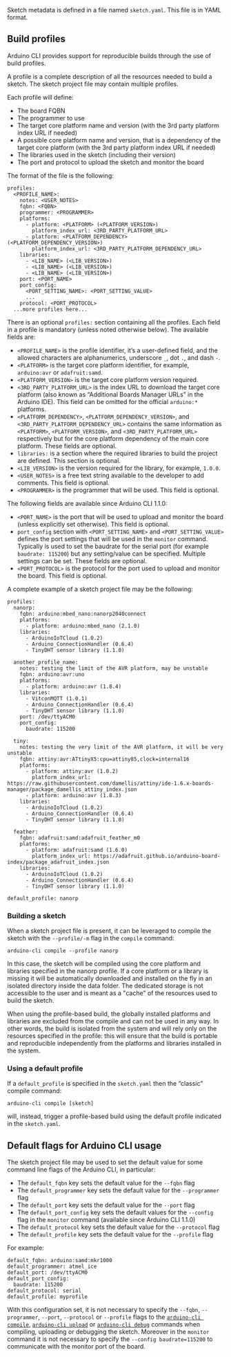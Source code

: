 Sketch metadata is defined in a file named `sketch.yaml`. This file is in YAML format.

## Build profiles

Arduino CLI provides support for reproducible builds through the use of build profiles.

A profile is a complete description of all the resources needed to build a sketch. The sketch project file may contain
multiple profiles.

Each profile will define:

- The board FQBN
- The programmer to use
- The target core platform name and version (with the 3rd party platform index URL if needed)
- A possible core platform name and version, that is a dependency of the target core platform (with the 3rd party
  platform index URL if needed)
- The libraries used in the sketch (including their version)
- The port and protocol to upload the sketch and monitor the board

The format of the file is the following:

```
profiles:
  <PROFILE_NAME>:
    notes: <USER_NOTES>
    fqbn: <FQBN>
    programmer: <PROGRAMMER>
    platforms:
      - platform: <PLATFORM> (<PLATFORM_VERSION>)
        platform_index_url: <3RD_PARTY_PLATFORM_URL>
      - platform: <PLATFORM_DEPENDENCY> (<PLATFORM_DEPENDENCY_VERSION>)
        platform_index_url: <3RD_PARTY_PLATFORM_DEPENDENCY_URL>
    libraries:
      - <LIB_NAME> (<LIB_VERSION>)
      - <LIB_NAME> (<LIB_VERSION>)
      - <LIB_NAME> (<LIB_VERSION>)
    port: <PORT_NAME>
    port_config:
      <PORT_SETTING_NAME>: <PORT_SETTING_VALUE>
      ...
    protocol: <PORT_PROTOCOL>
  ...more profiles here...
```

There is an optional `profiles:` section containing all the profiles. Each field in a profile is mandatory (unless noted
otherwise below). The available fields are:

- `<PROFILE_NAME>` is the profile identifier, it’s a user-defined field, and the allowed characters are alphanumerics,
  underscore `_`, dot `.`, and dash `-`.
- `<PLATFORM>` is the target core platform identifier, for example, `arduino:avr` or `adafruit:samd`.
- `<PLATFORM_VERSION>` is the target core platform version required.
- `<3RD_PARTY_PLATFORM_URL>` is the index URL to download the target core platform (also known as “Additional Boards
  Manager URLs” in the Arduino IDE). This field can be omitted for the official `arduino:*` platforms.
- `<PLATFORM_DEPENDENCY>`, `<PLATFORM_DEPENDENCY_VERSION>`, and `<3RD_PARTY_PLATFORM_DEPENDENCY_URL>` contains the same
  information as `<PLATFORM>`, `<PLATFORM_VERSION>`, and `<3RD_PARTY_PLATFORM_URL>` respectively but for the core
  platform dependency of the main core platform. These fields are optional.
- `libraries:` is a section where the required libraries to build the project are defined. This section is optional.
- `<LIB_VERSION>` is the version required for the library, for example, `1.0.0`.
- `<USER_NOTES>` is a free text string available to the developer to add comments. This field is optional.
- `<PROGRAMMER>` is the programmer that will be used. This field is optional.

The following fields are available since Arduino CLI 1.1.0:

- `<PORT_NAME>` is the port that will be used to upload and monitor the board (unless explicitly set otherwise). This
  field is optional.
- `port_config` section with `<PORT_SETTING_NAME>` and `<PORT_SETTING_VALUE>` defines the port settings that will be
  used in the `monitor` command. Typically is used to set the baudrate for the serial port (for example
  `baudrate: 115200`) but any setting/value can be specified. Multiple settings can be set. These fields are optional.
- `<PORT_PROTOCOL>` is the protocol for the port used to upload and monitor the board. This field is optional.

A complete example of a sketch project file may be the following:

```
profiles:
  nanorp:
    fqbn: arduino:mbed_nano:nanorp2040connect
    platforms:
      - platform: arduino:mbed_nano (2.1.0)
    libraries:
      - ArduinoIoTCloud (1.0.2)
      - Arduino_ConnectionHandler (0.6.4)
      - TinyDHT sensor library (1.1.0)

  another_profile_name:
    notes: testing the limit of the AVR platform, may be unstable
    fqbn: arduino:avr:uno
    platforms:
      - platform: arduino:avr (1.8.4)
    libraries:
      - VitconMQTT (1.0.1)
      - Arduino_ConnectionHandler (0.6.4)
      - TinyDHT sensor library (1.1.0)
    port: /dev/ttyACM0
    port_config:
      baudrate: 115200

  tiny:
    notes: testing the very limit of the AVR platform, it will be very unstable
    fqbn: attiny:avr:ATtinyX5:cpu=attiny85,clock=internal16
    platforms:
      - platform: attiny:avr (1.0.2)
        platform_index_url: https://raw.githubusercontent.com/damellis/attiny/ide-1.6.x-boards-manager/package_damellis_attiny_index.json
      - platform: arduino:avr (1.8.3)
    libraries:
      - ArduinoIoTCloud (1.0.2)
      - Arduino_ConnectionHandler (0.6.4)
      - TinyDHT sensor library (1.1.0)

  feather:
    fqbn: adafruit:samd:adafruit_feather_m0
    platforms:
      - platform: adafruit:samd (1.6.0)
        platform_index_url: https://adafruit.github.io/arduino-board-index/package_adafruit_index.json
    libraries:
      - ArduinoIoTCloud (1.0.2)
      - Arduino_ConnectionHandler (0.6.4)
      - TinyDHT sensor library (1.1.0)

default_profile: nanorp
```

### Building a sketch

When a sketch project file is present, it can be leveraged to compile the sketch with the `--profile/-m` flag in the
`compile` command:

```
arduino-cli compile --profile nanorp
```

In this case, the sketch will be compiled using the core platform and libraries specified in the nanorp profile. If a
core platform or a library is missing it will be automatically downloaded and installed on the fly in an isolated
directory inside the data folder. The dedicated storage is not accessible to the user and is meant as a "cache" of the
resources used to build the sketch.

When using the profile-based build, the globally installed platforms and libraries are excluded from the compile and can
not be used in any way. In other words, the build is isolated from the system and will rely only on the resources
specified in the profile: this will ensure that the build is portable and reproducible independently from the platforms
and libraries installed in the system.

### Using a default profile

If a `default_profile` is specified in the `sketch.yaml` then the “classic” compile command:

```
arduino-cli compile [sketch]
```

will, instead, trigger a profile-based build using the default profile indicated in the `sketch.yaml`.

## Default flags for Arduino CLI usage

The sketch project file may be used to set the default value for some command line flags of the Arduino CLI, in
particular:

- The `default_fqbn` key sets the default value for the `--fqbn` flag
- The `default_programmer` key sets the default value for the `--programmer` flag
- The `default_port` key sets the default value for the `--port` flag
- The `default_port_config` key sets the default values for the `--config` flag in the `monitor` command (available
  since Arduino CLI 1.1.0)
- The `default_protocol` key sets the default value for the `--protocol` flag
- The `default_profile` key sets the default value for the `--profile` flag

For example:

```
default_fqbn: arduino:samd:mkr1000
default_programmer: atmel_ice
default_port: /dev/ttyACM0
default_port_config:
  baudrate: 115200
default_protocol: serial
default_profile: myprofile
```

With this configuration set, it is not necessary to specify the `--fqbn`, `--programmer`, `--port`, `--protocol` or
`--profile` flags to the [`arduino-cli compile`](commands/arduino-cli_compile.md),
[`arduino-cli upload`](commands/arduino-cli_upload.md) or [`arduino-cli debug`](commands/arduino-cli_debug.md) commands
when compiling, uploading or debugging the sketch. Moreover in the `monitor` command it is not necessary to specify the
`--config baudrate=115200` to communicate with the monitor port of the board.
